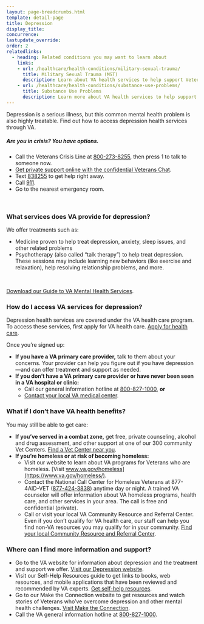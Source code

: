 ```yaml
---
layout: page-breadcrumbs.html
template: detail-page
title: Depression
display_title: 
concurrence: 
lastupdate_override: 
order: 2
relatedlinks:
  - heading: Related conditions you may want to learn about
    links:
    - url: /healthcare/health-conditions/military-sexual-trauma/
      title: Military Sexual Trauma (MST)
      description: Learn about VA health services to help support Veterans dealing with issues related to military sexual trauma.
    - url: /healthcare/health-conditions/substance-use-problems/
      title: Substance Use Problems
      description: Learn more about VA health services to help support Veterans with substance use problems.
---
```


<div class="va-introtext">

Depression is a serious illness, but this common mental health problem is also highly treatable. Find out how to access depression health services through VA.

</div>

<div class="usa-alert usa-alert-warning va-alert">
  <div class="usa-alert-body">
	<h5>Are you in crisis? <a id="crisis-expander-link">You have options.</a></h5>
	<div id="crisis-expander-content" class="expander-content expander-content-closed">
	  <div class="expander-content-inner">
	    <ul>
	  	  <li>Call the Veterans Crisis Line at <a href="tel:+1-800-273-8255">800-273-8255</a>, then press 1 to talk to someone now.</li>
		  <li><a href="https://www.veteranscrisisline.net/ChatTermsOfService.aspx?account=Veterans%20Chat/">Get private support online with the confidential Veterans Chat</a>.</li>
		  <li>Text <a href="sms:838255">838255</a> to get help right away.</li>
		  <li>Call <a href="tel:911">911</a>.</li>
		  <li>Go to the nearest emergency room.</li>
		</ul>
	  </div>
  	</div>
  </div>
</div>

<br>

<div class="feature" markdown=“1”>

### What services does VA provide for depression?

We offer treatments such as:

- Medicine proven to help treat depression, anxiety, sleep issues, and other related problems
- Psychotherapy (also called “talk therapy”) to help treat depression. These sessions may include learning new behaviors (like exercise and relaxation), help resolving relationship problems, and more. 

<br>

[Download our Guide to VA Mental Health Services](https://www.mentalhealth.va.gov/docs/MHG_English.pdf). 
 
</div>

### How do I access VA services for depression?

Depression health services are covered under the VA health care program. To access these services, first apply for VA health care. [Apply for health care](/healthcare/apply/). 

Once you’re signed up: 

- **If you have a VA primary care provider,** talk to them about your concerns. Your provider can help you figure out if you have depression—and can offer treatment and support as needed.
- **If you don’t have a VA primary care provider or have never been seen in a VA hospital or clinic:**
  - Call our general information hotline at <a href="tel:+1-800-827-1000">800-827-1000</a>, **or**
  - [Contact your local VA medical center](/facilities/).

### What if I don’t have VA health benefits? 

You may still be able to get care:

- **If you’ve served in a combat zone,** get free, private counseling, alcohol and drug assessment, and other support at one of our 300 community Vet Centers. [Find a Vet Center near you](/facilities/). 
- **If you’re homeless or at risk of becoming homeless:** 
  - Visit our website to learn about VA programs for Veterans who are homeless. [Visit www.va.gov/homeless](https://www.va.gov/homeless/).
  - Contact the National Call Center for Homeless Veterans at 877-4AID-VET (<a href="tel:+1-877-424-3838">877-424-3838</a>) anytime day or night. A trained VA counselor will offer information about VA homeless programs, health care, and other services in your area. The call is free and confidential (private).
  - Call or visit your local VA Community  Resource and Referral Center. Even if you don’t qualify for VA health care, our staff can help you find non-VA resources you may qualify for in your community. [Find your local Community Resource and Referral Center]( https://www.va.gov/HOMELESS/Crrc.asp).

### Where can I find more information and support? 

- Go to the VA website for information about depression and the treatment and support we offer. [Visit our Depression website](https://www.mentalhealth.va.gov/depression.asp). 
- Visit our Self-Help Resources guide to get links to books, web resources, and mobile applications that have been reviewed and recommended by VA experts. [Get self-help resources](https://www.mentalhealth.va.gov/self_help.asp). 
- Go to our Make the Connection website to get resources and watch stories of Veterans who’ve overcome depression and other mental health challenges. [Visit Make the Connection](https://maketheconnection.net/).
- Call the VA general information hotline at <a href="tel:+1-800-827-1000">800-827-1000</a>.


<script type="text/javascript">

  // Toggle the expandable crisis info
  document.getElementById('crisis-expander-link')
    .addEventListener('click', function () {
      document.getElementById('crisis-expander-content').classList.toggle('expander-content-closed');
    });
</script>
